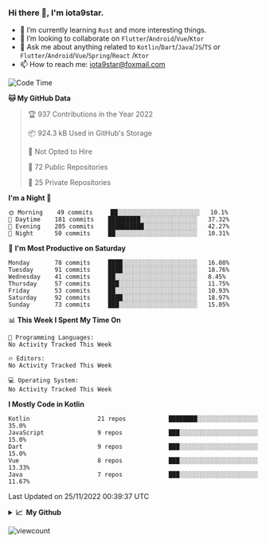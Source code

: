 ### Hi there 👋, I'm iota9star.

- 🌱 I’m currently learning `Rust` and more interesting things.
- 👯 I’m looking to collaborate on `Flutter`/`Android`/`Vue`/`Ktor`
- 💬 Ask me about anything related to `Kotlin`/`Dart`/`Java`/`JS`/`TS` or `Flutter`/`Android`/`Vue`/`Spring`/`React`
  /`Ktor`
- 📫 How to reach me: [iota9star@foxmail.com](iota9star@foxmail.com)



<!--START_SECTION:waka-->
![Code Time](http://img.shields.io/badge/Code%20Time-3%2C090%20hrs%2054%20mins-blue)

**🐱 My GitHub Data** 

> 🏆 937 Contributions in the Year 2022
 > 
> 📦 924.3 kB Used in GitHub's Storage 
 > 
> 🚫 Not Opted to Hire
 > 
> 📜 72 Public Repositories 
 > 
> 🔑 25 Private Repositories  
 > 
**I'm a Night 🦉** 

```text
🌞 Morning    49 commits     ██░░░░░░░░░░░░░░░░░░░░░░░   10.1% 
🌆 Daytime    181 commits    █████████░░░░░░░░░░░░░░░░   37.32% 
🌃 Evening    205 commits    ██████████░░░░░░░░░░░░░░░   42.27% 
🌙 Night      50 commits     ██░░░░░░░░░░░░░░░░░░░░░░░   10.31%

```
📅 **I'm Most Productive on Saturday** 

```text
Monday       78 commits     ████░░░░░░░░░░░░░░░░░░░░░   16.08% 
Tuesday      91 commits     ████░░░░░░░░░░░░░░░░░░░░░   18.76% 
Wednesday    41 commits     ██░░░░░░░░░░░░░░░░░░░░░░░   8.45% 
Thursday     57 commits     ███░░░░░░░░░░░░░░░░░░░░░░   11.75% 
Friday       53 commits     ██░░░░░░░░░░░░░░░░░░░░░░░   10.93% 
Saturday     92 commits     ████░░░░░░░░░░░░░░░░░░░░░   18.97% 
Sunday       73 commits     ███░░░░░░░░░░░░░░░░░░░░░░   15.05%

```


📊 **This Week I Spent My Time On** 

```text
💬 Programming Languages: 
No Activity Tracked This Week

🔥 Editors: 
No Activity Tracked This Week

💻 Operating System: 
No Activity Tracked This Week

```

**I Mostly Code in Kotlin** 

```text
Kotlin                   21 repos            ████████░░░░░░░░░░░░░░░░░   35.0% 
JavaScript               9 repos             ███░░░░░░░░░░░░░░░░░░░░░░   15.0% 
Dart                     9 repos             ███░░░░░░░░░░░░░░░░░░░░░░   15.0% 
Vue                      8 repos             ███░░░░░░░░░░░░░░░░░░░░░░   13.33% 
Java                     7 repos             ███░░░░░░░░░░░░░░░░░░░░░░   11.67%

```



 Last Updated on 25/11/2022 00:39:37 UTC
<!--END_SECTION:waka-->

<details>
  <summary><b>📈&nbsp;&nbsp;My Github</b></summary>
  <br>
  <img src='https://github-profile-trophy.vercel.app/?username=iota9star'>
  <img src='https://bad-apple-github-readme.vercel.app/api?show_bg=1&username=iota9star&hide_title=true'>
  <img src='http://cr-skills-chart-widget.azurewebsites.net/api/api?username=iota9star'>
</details>


![viewcount](https://count.getloli.com/get/@iota9star?theme=rule34)
